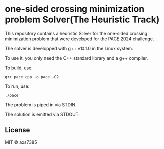 # one-sided crossing minimization problem Solver(The Heuristic Track)

This repository contains a heuristic Solver for the one-sided crossing minimization problem that were developed for the PACE 2024 challenge.

The solver is developped with g++ v10.1.0 in the Linux system.

To use it, you only need the C++ standard library and a g++ compiler. 

To build, use:
```
g++ pace.cpp -o pace -O2
```

To run, use:
```
./pace
```

The problem is piped in via STDIN.

The solution is emitted via STDOUT.

## License

MIT © axs7385
